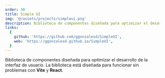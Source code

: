 ```yaml
---
order: 30
title: Simple UI
img: '@/assets/projects/simpleui.png'
description: Biblioteca de componentes diseñada para optimizar el desarrollo de la interfaz de usuario. La biblioteca está diseñada para funcionar sin problemas con Vite y React.
links:
  {
    github: 'https://github.com/ggonzalesd/SimpleUI',
    web: 'https://ggonzalesd.github.io/SimpleUI',
  }
---
```


Biblioteca de componentes diseñada para optimizar el desarrollo de la interfaz de usuario. La biblioteca está diseñada para funcionar sin problemas con **Vite** y **React**.
